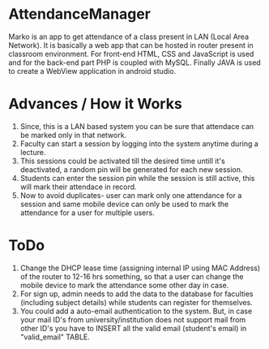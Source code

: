 # AttendanceManager
Marko is an app to get attendance of a class  present in LAN (Local Area Network). It is basically a web app that can be hosted in router present in classroom environment.
For front-end HTML, CSS and JavaScript is used and for the back-end part PHP is coupled with MySQL.
Finally JAVA is used to create a WebView application in android studio.

# Advances / How it Works
1. Since, this is a LAN based system you can be sure that attendace can be marked only in that network.
2. Faculty can start a session by logging into the system anytime during a lecture.
3. This sessions could be activated till the desired time untill it's deactivated, a random pin will be generated for each new session.
4. Students can enter the session pin while the session is still active, this will mark their attendace in record.
5. Now to avoid duplicates- user can mark only one attendance for a session and same mobile device can only be used to mark the attendance for a user for multiple users. 

# ToDo
1. Change the DHCP lease time (assigning internal IP using MAC Address) of the router to 12-16 hrs something, so that a user can change the mobile device to mark the attendance some other day in case.
2. For sign up, admin needs to add the data to the database for faculties (including subject details) while students can register for themselves.
3. You could add a auto-email authentication to the system. But, in case your mail ID's from university/institution does not support mail from other ID's you have to INSERT all the valid email (student's email) in "valid_email" TABLE.
